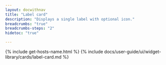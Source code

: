 ```yaml
---
layout: docwithnav
title: "Label card"
description: "Displays a single label with optional icon."
breadcrumbs: "true"
breadcrumbs-steps: "2"
hidetoc: "true"

---
```

{% include get-hosts-name.html %}
{% include docs/user-guide/ui/widget-library/cards/label-card.md %}

